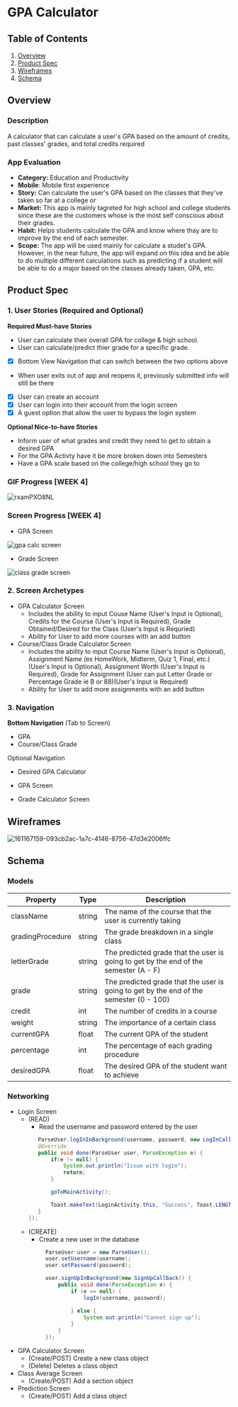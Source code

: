 # GPA Calculator

## Table of Contents
1. [Overview](#Overview)
1. [Product Spec](#Product-Spec)
1. [Wireframes](#Wireframes)
2. [Schema](#Schema)

## Overview
### Description
A calculator that can calculate a user's GPA based on the amount of credits, past classes' grades, and total credits required

### App Evaluation
- **Category:** Education and Productivity
- **Mobile**: Mobile first experience
- **Story:** Can calculate the user's GPA based on the classes that they've taken so far at a college or 
- **Market:** This app is mainly tagreted for high school and college students since these are the customers whose is the most self conscious about their grades.
- **Habit:** Helps students calculate the GPA and know where thay are to improve by the end of each semester.
- **Scope:** The app will be used mainly for calculate a studet's GPA. However, in the near future, the app will expand on this idea and be able to do multiple different calculations such as predicting if a student will be able to do a major based on the classes already taken, GPA, etc.

## Product Spec

### 1. User Stories (Required and Optional)

**Required Must-have Stories**

* User can calculate their overall GPA for college & high school.
* User can calculate/predict thier grade for a specific grade.
* [X] Bottom View Navigation that can switch between the two options above
* When user exits out of app and reopens it, previously submitted info will still be there
* [X] User can create an account
* [X] User can login into their account from the login screen
* [X] A guest option that allow the user to bypass the login system

**Optional Nice-to-have Stories**

* Inform user of what grades and credit they need to get to obtain a desired GPA
* For the GPA Activty have it be more broken down into Semesters
* Have a GPA scale based on the college/high school they go to
###
### GIF Progress [WEEK 4]
![rxamPXO8NL](https://github.com/CodePathFinalProjectAcademics/GPACalculator/blob/main/Week14%20-%20GPA%20Calculator.gif)

### Screen Progress [WEEK 4]
* GPA Screen


![gpa calc screen](https://user-images.githubusercontent.com/62909490/166082976-9832e2b5-fc6d-4fc1-beaa-065ae376f03f.png)

* Grade Screen


![class grade screen](https://user-images.githubusercontent.com/62909490/166082994-43967f6a-30a3-4bb1-8f2e-90ec71ce4406.png)

### 2. Screen Archetypes

* GPA Calculator Screen
  * Includes the ability to input Couse Name (User's Input is Optional), Credits for the Course (User's Input is Required), Grade Obtained/Desired for the Class (User's Input is Requried)
  * Ability for User to add more courses with an add button
* Course/Class Grade Calculator Screen
  * Includes the ability to input Course Name (User's Input is Optional), Assignment Name (ex HomeWork, Midterm, Quiz 1, Final, etc.)(User's Input is Optional), Assignment Worth (User's Input is Required), Grade for Assignment (User can put Letter Grade or Percentage Grade ie B or 88)(User's Input is Required)
  * Ability for User to add more assignments with an add button

### 3. Navigation

**Bottom Navigation** (Tab to Screen)

* GPA
* Course/Class Grade

Optional Navigation

* Desired GPA  Calculator



* GPA Screen
   
* Grade Calculator Screen
  

## Wireframes
![161167159-093cb2ac-1a7c-4146-8756-47d3e2006ffc](https://user-images.githubusercontent.com/70610982/162114611-f9fa2a82-606f-4e82-a9d3-c3a6e9198422.png)


## Schema 
### Models
| Property | Type | Description |
|---|---|---|
|className|string| The name of the course that the user is currently taking|
|gradingProcedure|string|The grade breakdown in a single class|
|letterGrade| string |The predicted grade that the user is going to get by the end of the semester (A - F)|
|grade| string |The predicted grade that the user is going to get by the end of the semester (0 - 100)|
|credit|int|The number of credits in a course|
|weight| string |The importance of a certain class|
|currentGPA |float| The current GPA of the student|
|percentage| int |The percentage of each grading procedure|
|desiredGPA| float | The desired GPA of the student want to achieve|

### Networking
* Login Screen
  - (READ)
    - Read the username and password entered by the user
     ```java
        ParseUser.logInInBackground(username, password, new LogInCallback() {
        @Override
        public void done(ParseUser user, ParseException e) {
            if(e != null) {
                System.out.println("Issue with login");
                return;
            }

            goToMainActivity();

            Toast.makeText(LoginActivity.this, "Success", Toast.LENGTH_SHORT).show();
        }
    });
    ```
  - (CREATE)
    - Create a new user in the database
      ```java
        ParseUser user = new ParseUser();
        user.setUsername(username);
        user.setPassword(password);

        user.signUpInBackground(new SignUpCallback() {
            public void done(ParseException e) {
                if (e == null) {
                    logIn(username, password);

                } else {
                    System.out.println("Cannot sign up");
                }
            }
        });
      ```
* GPA Calculator Screen
  - (Create/POST) Create a new class object 
  - (Delete) Deletes a class object
* Class Average Screen
  - (Create/POST) Add a section object 
* Prediction Screen
  - (Create/POST) Add a class object
